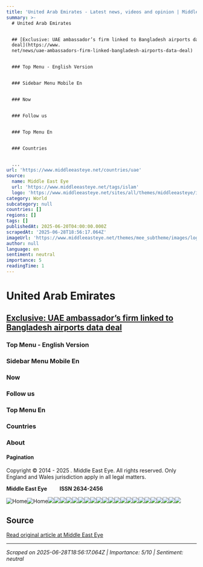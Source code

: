 ```yaml
---
title: 'United Arab Emirates - Latest news, videos and opinion | Middle East Eye'
summary: >-
  # United Arab Emirates


  ## [Exclusive: UAE ambassador’s firm linked to Bangladesh airports data
  deal](https://www.
  net/news/uae-ambassadors-firm-linked-bangladesh-airports-data-deal)


  ### Top Menu - English Version


  ### Sidebar Menu Mobile En


  ### Now


  ### Follow us


  ### Top Menu En


  ### Countries


  ...
url: 'https://www.middleeasteye.net/countries/uae'
source:
  name: Middle East Eye
  url: 'https://www.middleeasteye.net/tags/islam'
  logo: 'https://www.middleeasteye.net/sites/all/themes/middleeasteye/images/logo.png'
category: World
subcategory: null
countries: []
regions: []
tags: []
publishedAt: 2025-06-20T04:00:00.000Z
scrapedAt: '2025-06-28T18:56:17.064Z'
imageUrl: 'https://www.middleeasteye.net/themes/mee_subtheme/images/logo-mobile-en.svg'
author: null
language: en
sentiment: neutral
importance: 5
readingTime: 1
---
```

# United Arab Emirates

## [Exclusive: UAE ambassador’s firm linked to Bangladesh airports data deal](https://www.middleeasteye.net/news/uae-ambassadors-firm-linked-bangladesh-airports-data-deal)

### Top Menu - English Version

### Sidebar Menu Mobile En

### Now

### Follow us

### Top Menu En

### Countries

### About

#### Pagination

Copyright © 2014 - 2025 _._ Middle East Eye. All rights reserved. Only England and Wales jurisdiction apply in all legal matters.

**Middle East Eye          ISSN 2634-2456**

![Home](https://www.middleeasteye.net/themes/mee_subtheme/images/logo-mobile-en.svg)![Home](https://www.middleeasteye.net/themes/mee_subtheme/images/logo-mobile-en.svg)![](https://www.middleeasteye.net/sites/default/files/styles/splash/public/images-story/abdulla-ali-abdulla-khaseif-alhmoud-supplied.jpg.webp?itok=KS4iT_-4)![](https://www.middleeasteye.net/sites/default/files/styles/landing_tile/public/images-story/dubai-courts-afp.jpg.webp?itok=u3dJO-sf)![](https://www.middleeasteye.net/sites/default/files/styles/landing_tile/public/2025-06/2021-02-27T000000Z_1277275464_MT1ABCPR757356013_RTRMADP_3_ABACA-PRESS.jpg.webp?itok=xz9gp_Vp)![](https://www.middleeasteye.net/sites/default/files/styles/landing_tile/public/2025-06/tankers-straits-hormuz-iran-23-june-2025-afp.jpg.webp?itok=GMeWuMM6)![](https://www.middleeasteye.net/sites/default/files/styles/landing_tile/public/Aden_Protectorate_rulers_1918.jpg.webp?itok=0PUqVjNq)![](https://www.middleeasteye.net/sites/default/files/styles/landing_tile/public/images-story/20180604_ZED%20NELSON_DUBAI_0029%20%281%29.JPG.webp?itok=w9uKi-L6)![](https://www.middleeasteye.net/sites/default/files/styles/landing_tile/public/images-story/egypt-sisi-baghdad-may-2025-afp.jpg.webp?itok=vK2AIAfr)![](https://www.middleeasteye.net/sites/default/files/styles/landing_tile/public/images-story/AFP_TEHRAN_ATTACKS_AFP.jpg.webp?itok=YfI0-DbX)![](https://www.middleeasteye.net/sites/default/files/styles/landing_tile/public/images-story/israel-iran-fighter-jets-13-june-2025-air-force-handout.JPG.webp?itok=A4N6c7Se)![](https://www.middleeasteye.net/sites/default/files/styles/landing_tile/public/images-story/yasser-abu-shabab--gaza-palestine-popular-forces-2025-facebook.jpeg.webp?itok=pggmEnTQ)![](https://www.middleeasteye.net/sites/default/files/styles/landing_tile/public/images-story/RTE-Qatar-2024.jpg.webp?itok=XWpEiy3T)![](https://www.middleeasteye.net/sites/default/files/styles/landing_tile/public/images-story/israel-tanks-gaza-border-29-may-2025-afp.jpg.webp?itok=uFhzufGg)![](https://www.middleeasteye.net/sites/default/files/styles/landing_tile/public/images-story/063_1950952430%20%281%29.jpg.webp?itok=PwojC6O1)![](https://www.middleeasteye.net/sites/default/files/styles/landing_tile/public/images-story/Iran-ForeignMinister-AFP.jpg.webp?itok=oHNeb-3s)![](https://www.middleeasteye.net/sites/default/files/styles/landing_tile/public/video_thumbnails/v8hZ7BJv45Q.jpg.webp?itok=ITqpjB-b)![](https://www.middleeasteye.net/sites/default/files/styles/landing_tile/public/images-story/turkey-istanbul-qaradawi-demonstration-october-2018-ozan-kose-afp.jpg.webp?itok=lwDJlQ7i)![](https://www.middleeasteye.net/sites/default/files/styles/landing_tile/public/images-story/unrwa-chief-lazzarini-afp-2025.jpg.webp?itok=HyYW9HU1)![](https://www.middleeasteye.net/sites/default/files/styles/landing_tile/public/images-story/us-trump-washington-may-2025-mandel-ngan-afp.jpg.webp?itok=ZyBEQinv)![](https://www.middleeasteye.net/sites/default/files/styles/landing_tile/public/images-story/uae-saudi-ministers-aqaba-jordan-december-2024-andrew-caballero-reynolds-afp.jpg.webp?itok=UL_R1QrD)![](https://www.middleeasteye.net/sites/default/files/styles/landing_tile/public/images-story/Trump-MBZ-UAE-AFP-2025.jpg.webp?itok=nVzMmOQc)![](https://www.middleeasteye.net/sites/default/files/styles/landing_tile/public/images-story/sudan-burhan-29-april-2025-afp.jpg.webp?itok=3AQAp_PH)![](https://www.middleeasteye.net/sites/default/files/styles/landing_tile/public/2025-05/An%20Israeli%20soldier%20uses%20binoculars%20as%20he%20looks%20over%20the%20border%20between%20Israel%20and%20the%20Gaza%20strip%2C%20as%20seen%20from%20the%20Israeli%20side%20of%20the%20border%20May%2013%2C%202025%20REUTERS.jpg.webp?itok=_YD_35SB)


## Source

[Read original article at Middle East Eye](https://www.middleeasteye.net/countries/uae)

---

*Scraped on 2025-06-28T18:56:17.064Z | Importance: 5/10 | Sentiment: neutral*